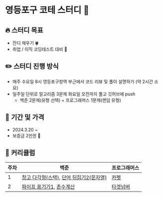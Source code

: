 # 영등포구 코테 스터디 👋

## 🔥 스터디 목표
- 잔디 채우기 🍀
- 취업 / 이직 코딩테스트 대비 📒

## ✏️ 스터디 진행 방식
- 매주 수요일 8시 영등포구청역 부근에서 코드 리뷰 및 풀이 설명하기 (약 2시간 소요)
- 일주일 단위로 알고리즘 3문제 화요일 오전까지 풀고 깃허브에 push
  - 백준 2문제(유형 선택) + 프로그래머스 1문제(랜덤 유형)
## 📍 기간 및 가격
- 2024.3.20 ~
- 보증금 2만원 🤑
## 🔎 커리큘럼
| 주차 | 백준                                                                        | 프로그래머스                                                                    |
| ---- | --------------------------------------------------------------------------- | ----------------------------------------------------------------------- |
| 1    | [창고 다각형(스택)](https://www.acmicpc.net/problem/2304), [단어 뒤집기2(문자열)](https://www.acmicpc.net/problem/17413)                                                    | [카펫](https://school.programmers.co.kr/learn/courses/30/lessons/42842)                                           |
| 2    | [파이프 옮기기1](https://www.acmicpc.net/problem/17070), [촌수계산](https://www.acmicpc.net/problem/2644)                                                    | [타겟넘버](https://school.programmers.co.kr/learn/courses/30/lessons/43165)                                           |
